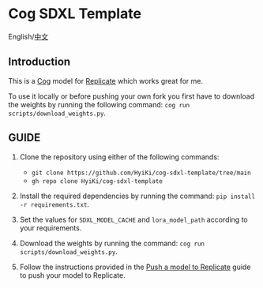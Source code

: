 # Cog SDXL Template

English/[中文](README_ZH.md)

## Introduction

This is a [Cog](https://github.com/replicate/cog) model for [Replicate](https://replicate.com/) which works great for me.

To use it locally or before pushing your own fork you first have to download the weights by running the following command: `cog run scripts/download_weights.py`.

## GUIDE

1. Clone the repository using either of the following commands:
   - `git clone https://github.com/HyiKi/cog-sdxl-template/tree/main`
   - `gh repo clone HyiKi/cog-sdxl-template`

2. Install the required dependencies by running the command: `pip install -r requirements.txt`.

3. Set the values for `SDXL_MODEL_CACHE` and `lora_model_path` according to your requirements.

4. Download the weights by running the command: `cog run scripts/download_weights.py`.

5. Follow the instructions provided in the [Push a model to Replicate](https://replicate.com/docs/guides/push-a-model) guide to push your model to Replicate.
